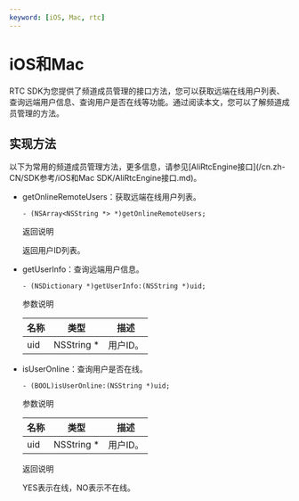 ```yaml
---
keyword: [iOS, Mac, rtc]
---
```


# iOS和Mac

RTC SDK为您提供了频道成员管理的接口方法，您可以获取远端在线用户列表、查询远端用户信息、查询用户是否在线等功能。通过阅读本文，您可以了解频道成员管理的方法。

## 实现方法

以下为常用的频道成员管理方法，更多信息，请参见[AliRtcEngine接口](/cn.zh-CN/SDK参考/iOS和Mac SDK/AliRtcEngine接口.md)。

-   getOnlineRemoteUsers：获取远端在线用户列表。

    ```
    - (NSArray<NSString *> *)getOnlineRemoteUsers;
    ```

    返回说明

    返回用户ID列表。

-   getUserInfo：查询远端用户信息。

    ```
    - (NSDictionary *)getUserInfo:(NSString *)uid;
    ```

    参数说明

    |名称|类型|描述|
    |--|--|--|
    |uid|NSString \*|用户ID。|

-   isUserOnline：查询用户是否在线。

    ```
    - (BOOL)isUserOnline:(NSString *)uid;
    ```

    参数说明

    |名称|类型|描述|
    |--|--|--|
    |uid|NSString \*|用户ID。|

    返回说明

    YES表示在线，NO表示不在线。


